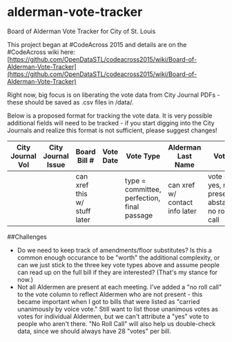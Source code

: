 # alderman-vote-tracker
Board of Alderman Vote Tracker for City of St. Louis

This project began at #CodeAcross 2015 and details are on the #CodeAcross wiki here: [https://github.com/OpenDataSTL/codeacross2015/wiki/Board-of-Alderman-Vote-Tracker](https://github.com/OpenDataSTL/codeacross2015/wiki/Board-of-Alderman-Vote-Tracker)

Right now, big focus is on liberating the vote data from City Journal PDFs - these should be saved as .csv files in /data/.

Below is a proposed format for tracking the vote data.  It is very possible additional fields will need to be tracked - if you start digging into the City Journals and realize this format is not sufficient, please suggest changes!

| City Journal Vol | City Journal Issue | Board Bill # | Vote Date | Vote Type | Alderman Last Name | Vote |
|------------------|--------------------|--------------|-----------|-----------|--------------------|------|
|  |   | can xref this w/ stuff later |  | type = committee, perfection, final passage | can xref w/ contact info later | vote = yes, no, present, abstain, no roll call |    

##Challenges

* Do we need to keep track of amendments/floor substitutes?  Is this a common enough occurance to be "worth" the additional complexity, or can we just stick to the three key vote types above and assume people can read up on the full bill if they are interested? (That's my stance for now.)
* Not all Aldermen are present at each meeting. I've added a "no roll call" to the vote column to reflect Aldermen who are not present - this became important when I got to bills that were listed as "carried unanimously by voice vote."  Still want to list those unanimous votes as votes for individual Aldermen, but we can't attribute a "yes" vote to people who aren't there.  "No Roll Call" will also help us double-check data, since we should always have 28 "votes" per bill.
